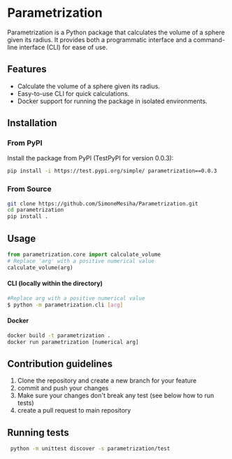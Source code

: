 # Parametrization

Parametrization is a Python package that calculates the volume of a sphere given its radius. It provides both a programmatic interface and a command-line interface (CLI) for ease of use.

## Features

- Calculate the volume of a sphere given its radius.
- Easy-to-use CLI for quick calculations.
- Docker support for running the package in isolated environments.

## Installation

### From PyPI

Install the package from PyPI (TestPyPI for version 0.0.3):

```bash
pip install -i https://test.pypi.org/simple/ parametrization==0.0.3
```

### From Source

```bash
git clone https://github.com/SimoneMesiha/Parametrization.git
cd parametrization
pip install .
```

## Usage
```py
from parametrization.core import calculate_volume
# Replace 'arg' with a positive numerical value
calculate_volume(arg)
```
#### CLI (locally within the directory)
```bash
#Replace arg with a positive numerical value
$ python -m parametrization.cli [arg]
```

#### Docker
```bash
docker build -t parametrization .
docker run parametrization [numerical arg]
```

## Contribution guidelines
1. Clone the repository and create a new branch for your feature
2. commit and push your changes
4. Make sure your changes don't break any test (see below how to run tests)
5. create a pull request to main repository


## Running tests
```bash
 python -m unittest discover -s parametrization/test
```



